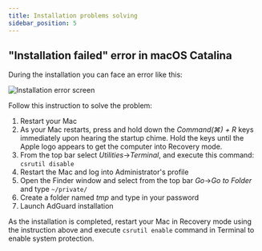 ```yaml
---
title: Installation problems solving
sidebar_position: 5
---
```


## "Installation failed" error in macOS Catalina

During the installation you can face an error like this: 

![Installation error screen](https://cdn.adtidy.org/content/kb/ad_blocker/mac/macerrorscreenEN.jpg)

Follow this instruction to solve the problem:

1) Restart your Mac
2) As your Mac restarts, press and hold down the *Command(⌘) + R* keys immediately upon hearing the startup chime. Hold the keys until the Apple logo appears to get the computer into Recovery mode.
3) From the top bar select *Utilities*→*Terminal*, and execute this command: `csrutil disable`
4) Restart the Mac and log into Administrator's profile
5) Open the Finder window and select from the top bar *Go*→*Go to Folder* and type `~/private/`
6) Create a folder named *tmp* and type in your password
7) Launch AdGuard installation

As the installation is completed, restart your Mac in Recovery mode using the instruction above and execute `csrutil enable` command in Terminal to enable system protection.